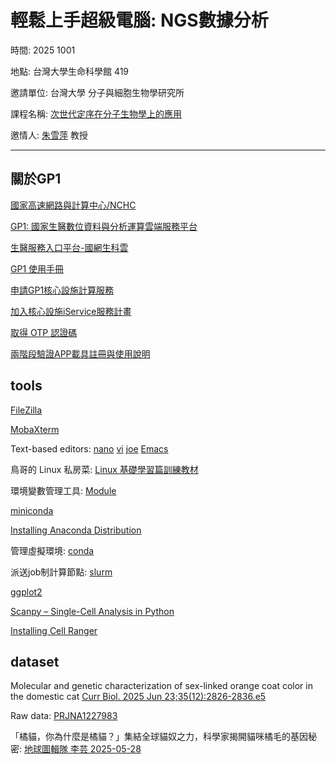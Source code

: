 # 輕鬆上手超級電腦: NGS數據分析

時間: 2025 1001

地點: 台灣大學生命科學館 419

邀請單位: 台灣大學 分子與細胞生物學研究所

課程名稱: [次世代定序在分子生物學上的應用](https://nol.ntu.edu.tw/nol/coursesearch/print_table.php?course_id=B43%20U1530&class=&dpt_code=B480&ser_no=17638&semester=114-1) 

邀情人: [朱雪萍](https://ntuclsimcb.ntu.edu.tw/cp_n_174437.html) 教授

---
## 關於GP1


[國家高速網路與計算中心/NCHC](https://www.nchc.org.tw/)

[GP1: 國家生醫數位資料與分析運算雲端服務平台](https://ncfb.nycu.edu.tw/gp1.html)

[生醫服務入口平台-國網生科雲](https://lions.nchc.org.tw/)

[GP1 使用手冊](https://man.twcc.ai/cV1vwW9GRTql6ODnTREPhw)

[申請GP1核心設施計算服務](https://lions.nchc.org.tw/ngsApplyDoc.jsp)

[加入核心設施iService服務計畫](https://man.twcc.ai/@nchcbio/SJg8LWQEC)

[取得 OTP 認證碼](https://man.twcc.ai/@TWCC-III-manual/SJwbCxzqO#%E5%8F%96%E5%BE%97-OTP-%E8%AA%8D%E8%AD%89%E7%A2%BC)

[兩階段驗證APP載具註冊與使用說明](https://iservice.nchc.org.tw/nchc_service/nchc_service_qa_single.php?qa_code=774)

## tools

[FileZilla](https://filezilla-project.org/download.php?type=client)

[MobaXterm](https://mobaxterm.mobatek.net/download.html)

Text-based editors: [nano](https://www.nano-editor.org/) [vi](https://en.wikipedia.org/wiki/Vi_(text_editor)) [joe](https://joe-editor.sourceforge.io/) [Emacs](https://www.gnu.org/software/emacs/)

鳥哥的 Linux 私房菜: [Linux 基礎學習篇訓練教材](https://linux.vbird.org/linux_basic_train/rockylinux9/)

環境變數管理工具: [Module](https://modules.sourceforge.net/)

[miniconda](https://www.anaconda.com/docs/getting-started/miniconda/main)

[Installing Anaconda Distribution](https://www.anaconda.com/docs/getting-started/anaconda/install#macos-linux-installation)

管理虛擬環境: [conda](https://docs.conda.io/projects/conda/en/stable/user-guide/tasks/manage-environments.html)

派送job制計算節點: [slurm](https://slurm.schedmd.com/documentation.html)

[ggplot2](https://ggplot2.tidyverse.org/)

[Scanpy – Single-Cell Analysis in Python](https://scanpy.readthedocs.io/en/stable/)

[Installing Cell Ranger](https://www.10xgenomics.com/support/software/cell-ranger/latest/tutorials/cr-tutorial-in)

## dataset
Molecular and genetic characterization of sex-linked orange coat color in the domestic cat [Curr Biol. 2025 Jun 23;35(12):2826-2836.e5](https://pubmed.ncbi.nlm.nih.gov/40378841/)

Raw data: [PRJNA1227983](https://www.ncbi.nlm.nih.gov/Traces/study/?acc=SRP566189&o=acc_s%3Aa)

「橘貓，你為什麼是橘貓？」集結全球貓奴之力，科學家揭開貓咪橘毛的基因秘密: [地球圖輯隊 李芸 2025-05-28](https://dq.yam.com/post/16561)


